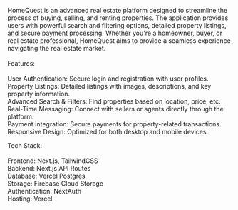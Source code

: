 HomeQuest is an advanced real estate platform designed to streamline the process of buying, selling, and renting properties. The application provides users with powerful search and filtering options, detailed property listings, and secure payment processing. Whether you're a homeowner, buyer, or real estate professional, HomeQuest aims to provide a seamless experience navigating the real estate market.\
\
Features:\
\
User Authentication: Secure login and registration with user profiles.\
Property Listings: Detailed listings with images, descriptions, and key property information.\
Advanced Search & Filters: Find properties based on location, price, etc.\
Real-Time Messaging: Connect with sellers or agents directly through the platform.\
Payment Integration: Secure payments for property-related transactions.\
Responsive Design: Optimized for both desktop and mobile devices.

Tech Stack:\
\
Frontend: Next.js, TailwindCSS\
Backend: Next.js API Routes\
Database: Vercel Postgres\
Storage: Firebase Cloud Storage\
Authentication: NextAuth\
Hosting: Vercel
